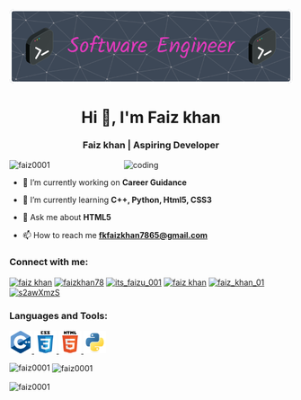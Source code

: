 ![logo](https://github.com/TarunGoel93/TarunGoel93/blob/main/github-header-image%20(1).png)




<h1 align="center">Hi 👋, I'm Faiz khan</h1>
<h3 align="center">Faiz khan | Aspiring Developer</h3>
<img align="right" alt="coding" width=300 boder-radius=10 src="https://media1.tenor.com/m/9K3i_HeR3IYAAAAC/toxiqueney-mannequinney.gif">

<p align="left"> <img src="https://komarev.com/ghpvc/?username=faiz0001&label=Profile%20views&color=0e75b6&style=flat" alt="faiz0001" /> </p>

- 🔭 I’m currently working on **Career Guidance**

- 🌱 I’m currently learning **C++, Python, Html5, CSS3**

- 💬 Ask me about **HTML5**

- 📫 How to reach me **fkfaizkhan7865@gmail.com**

<h3 align="left">Connect with me:</h3>
<p align="left">
<a href="https://linkedin.com/in/faiz khan" target="blank"><img align="center" src="https://raw.githubusercontent.com/rahuldkjain/github-profile-readme-generator/master/src/images/icons/Social/linked-in-alt.svg" alt="faiz khan" height="30" width="40" /></a>
<a href="https://kaggle.com/faizkhan78" target="blank"><img align="center" src="https://raw.githubusercontent.com/rahuldkjain/github-profile-readme-generator/master/src/images/icons/Social/kaggle.svg" alt="faizkhan78" height="30" width="40" /></a>
<a href="https://instagram.com/its_faizu_001" target="blank"><img align="center" src="https://raw.githubusercontent.com/rahuldkjain/github-profile-readme-generator/master/src/images/icons/Social/instagram.svg" alt="its_faizu_001" height="30" width="40" /></a>
<a href="https://www.codechef.com/users/faiz khan" target="blank"><img align="center" src="https://cdn.jsdelivr.net/npm/simple-icons@3.1.0/icons/codechef.svg" alt="faiz khan" height="30" width="40" /></a>
<a href="https://www.leetcode.com/faiz_khan_01" target="blank"><img align="center" src="https://raw.githubusercontent.com/rahuldkjain/github-profile-readme-generator/master/src/images/icons/Social/leet-code.svg" alt="faiz_khan_01" height="30" width="40" /></a>
<a href="https://discord.gg/s2awXmzS" target="blank"><img align="center" src="https://raw.githubusercontent.com/rahuldkjain/github-profile-readme-generator/master/src/images/icons/Social/discord.svg" alt="s2awXmzS" height="30" width="40" /></a>
</p>

<h3 align="left">Languages and Tools:</h3>
<p align="left"> <a href="https://www.w3schools.com/cpp/" target="_blank" rel="noreferrer"> <img src="https://raw.githubusercontent.com/devicons/devicon/master/icons/cplusplus/cplusplus-original.svg" alt="cplusplus" width="40" height="40"/> </a> <a href="https://www.w3schools.com/css/" target="_blank" rel="noreferrer"> <img src="https://raw.githubusercontent.com/devicons/devicon/master/icons/css3/css3-original-wordmark.svg" alt="css3" width="40" height="40"/> </a> <a href="https://www.w3.org/html/" target="_blank" rel="noreferrer"> <img src="https://raw.githubusercontent.com/devicons/devicon/master/icons/html5/html5-original-wordmark.svg" alt="html5" width="40" height="40"/> </a> <a href="https://www.python.org" target="_blank" rel="noreferrer"> <img src="https://raw.githubusercontent.com/devicons/devicon/master/icons/python/python-original.svg" alt="python" width="40" height="40"/> </a> </p>

<p><img align="left" src="https://github-readme-stats.vercel.app/api/top-langs?username=faiz0001&show_icons=true&locale=en&layout=compact" alt="faiz0001" /></p>

<p>&nbsp;<img align="center" src="https://github-readme-stats.vercel.app/api?username=faiz0001&show_icons=true&locale=en" alt="faiz0001" /></p>

<p><img align="center" src="https://github-readme-streak-stats.herokuapp.com/?user=faiz0001&" alt="faiz0001" /></p>

